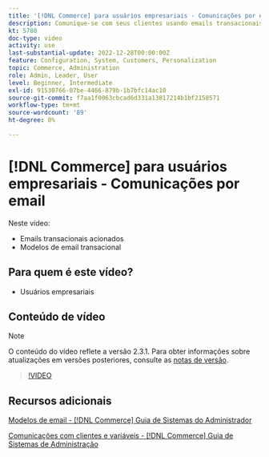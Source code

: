 ```yaml
---
title: '[!DNL Commerce] para usuários empresariais - Comunicações por email'
description: Comunique-se com seus clientes usando emails transacionais acionados por suas ações na loja. Personalize e configure os modelos de email para sua loja.
kt: 5780
doc-type: video
activity: use
last-substantial-update: 2022-12-28T00:00:00Z
feature: Configuration, System, Customers, Personalization
topic: Commerce, Administration
role: Admin, Leader, User
level: Beginner, Intermediate
exl-id: 91530766-07be-4466-879b-1b7bfc14ac10
source-git-commit: f7aa1f0063cbcad6d331a13817214b1bf2158571
workflow-type: tm+mt
source-wordcount: '89'
ht-degree: 0%

---
```


# [!DNL Commerce] para usuários empresariais - Comunicações por email

Neste vídeo:

- Emails transacionais acionados
- Modelos de email transacional

## Para quem é este vídeo?

- Usuários empresariais

## Conteúdo de vídeo

>[!NOTE]
>
>O conteúdo do vídeo reflete a versão 2.3.1. Para obter informações sobre atualizações em versões posteriores, consulte as [notas de versão](https://experienceleague.adobe.com/docs/commerce-operations/release/notes/overview.html?lang=pt-BR).

>[!VIDEO](https://video.tv.adobe.com/v/330186?quality=12&learn=on&captions=por_br)

## Recursos adicionais

[Modelos de email - [!DNL Commerce] Guia de Sistemas do Administrador](https://experienceleague.adobe.com/docs/commerce-admin/systems/communications/email-templates.html?lang=pt-BR)

[Comunicações com clientes e variáveis - [!DNL Commerce] Guia de Sistemas de Administração](https://experienceleague.adobe.com/docs/commerce-admin/systems/introduction.html?lang=pt-BR#variables-and-customer-communications)
